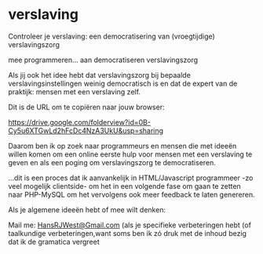 verslaving
==========

Controleer je verslaving: een democratisering van (vroegtijdige) verslavingszorg


mee programmeren… aan democratiseren verslavingszorg

Als jij ook het idee hebt dat verslavingszorg bij bepaalde verslavingsinstellingen weinig democratisch is en dat de expert van de praktijk: mensen met een verslaving zelf.

Dit is de URL om te copiëren naar jouw browser:

https://drive.google.com/folderview?id=0B-Cy5u6XTGwLd2hFcDc4NzA3UkU&usp=sharing

Daarom ben ik op zoek naar programmeurs en mensen die met ideeën willen komen om een online eerste hulp voor mensen met een verslaving te geven en als een poging om verslavingszorg te democratiseren.

…dit is een proces dat ik aanvankelijk in HTML/Javascript programmeer -zo veel mogelijk clientside- om het in een volgende fase om gaan te zetten naar PHP-MySQL om het vervolgens ook meer feedback te laten genereren.


Als je algemene ideeën hebt of mee wilt denken:

Mail me: HansRJWest@Gmail.com (als je specifieke verbeteringen hebt (of taalkundige verbeteringen,want soms ben ik zó druk met de inhoud bezig dat ik de gramatica vergreet 
